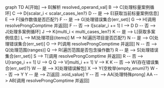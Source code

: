 graph TD
    A[开始] --> B[解析 resolved_operand_val]
    B --> C[处理标量案例循环]
    C --> D{scalar_i < scalar_cases_len?}
    D -- 是 --> E[获取当前标量案例信息]
    E --> F{操作数值是否匹配?}
    F -- 是 --> G[处理错误集合(err_set)]
    G --> H[调用 resolveProngComptime 并返回]
    F -- 否 --> I[scalar_i += 1]
    I --> D
    D -- 否 --> J[处理多案例循环]
    J --> K{multi_i < multi_cases_len?}
    K -- 是 --> L[获取多案例信息]
    L --> M[处理项目(items)]
    M --> N{遍历项目是否匹配?}
    N -- 是 --> O[处理错误集合(err_set)]
    O --> P[调用 resolveProngComptime 并返回]
    N -- 否 --> Q[处理范围(ranges)]
    Q --> R{遍历范围是否包含操作数?}
    R -- 是 --> S[处理错误集合(err_set)]
    S --> T[调用 resolveProngComptime 并返回]
    R -- 否 --> U[range_i += 1]
    U --> Q
    Q --> V[multi_i += 1]
    V --> K
    K -- 否 --> W{存在错误集合(err_set)?}
    W -- 是 --> X[处理错误解包]
    X --> Y{空枚举(empty_enum)?}
    W -- 否 --> Y
    Y -- 是 --> Z[返回 .void_value]
    Y -- 否 --> AA[处理特殊prong]
    AA --> AB[调用 resolveProngComptime 并返回]

